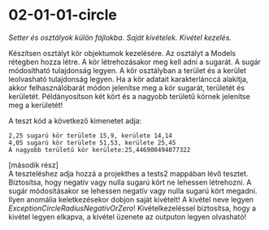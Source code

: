 # 02-01-01-circle
*Setter és osztályok külön fájlokba. Saját kivételek. Kivétel kezelés.*  

Készítsen osztályt kör objektumok kezelésére. Az osztályt a Models rétegben hozza létre. A kör létrehozásakor meg kell adni a sugarát. A sugár módosítható tulajdonság legyen. A kör osztályban a terület és a kerület leolvasható tulajdonság legyen. Ha a kör adatait karakterlánccá alakítja, akkor felhasználóbarát módon jelenítse meg a kör sugarát, területét és kerületét.
Példányosítson két kört és a nagyobb területű körnek jelenítse meg a kerületét!  

A teszt kód a következő kimenetet adja:
```
2,25 sugarú kör területe 15,9, kerülete 14,14
4,05 sugarú kör területe 51,53, kerülete 25,45
A nagyobb területű kör kerülete:25,446900494077322
```
[második rész]  
A teszteléshez adja hozzá a projekthes a tests2 mappában lévő tesztet.
Biztosítsa, hogy negatív vagy nulla sugarú kört ne lehessen létrehozni. A sugár módosításakor se lehessen negatív vagy nulla sugarú kört megadni. Ilyen anomália keletkezésekor dobjon saját kivételt! A kivétel neve legyen *ExceptionCircleRadiusNegativOrZero*!
Kivételkezeléssel biztosítsa, hogy a kivétel legyen elkapva, a kivétel üzenete az outputon legyen olvasható!  
